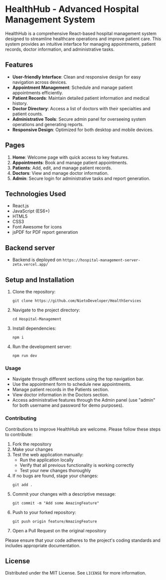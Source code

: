 # HealthHub - Advanced Hospital Management System

HealthHub is a comprehensive React-based hospital management system designed to streamline healthcare operations and improve patient care. This system provides an intuitive interface for managing appointments, patient records, doctor information, and administrative tasks.

## Features

- **User-friendly Interface**: Clean and responsive design for easy navigation across devices.
- **Appointment Management**: Schedule and manage patient appointments efficiently.
- **Patient Records**: Maintain detailed patient information and medical history.
- **Doctor Directory**: Access a list of doctors with their specialties and patient counts.
- **Administrative Tools**: Secure admin panel for overseeing system operations and generating reports.
- **Responsive Design**: Optimized for both desktop and mobile devices.

## Pages

1. **Home**: Welcome page with quick access to key features.
2. **Appointments**: Book and manage patient appointments.
3. **Patients**: Add, edit, and manage patient records.
4. **Doctors**: View and manage doctor information.
5. **Admin**: Secure login for administrative tasks and report generation.

## Technologies Used

- React.js
- JavaScript (ES6+)
- HTML5
- CSS3
- Font Awesome for icons
- jsPDF for PDF report generation
  
## Backend server 
- Backend is deployed on `https://hospital-management-server-zeta.vercel.app/`

## Setup and Installation

1. Clone the repository:
   ```
   git clone https://github.com/NietoDeveloper/HealthServices
   ```
2. Navigate to the project directory:
   ```
   cd Hospital-Management
   ```
3. Install dependencies:
   ```
   npm i
   ```
4. Run the development server:
   ```
   npm run dev
   ```

### Usage

- Navigate through different sections using the top navigation bar.
- Use the appointment form to schedule new appointments.
- Manage patient records in the Patients section.
- View doctor information in the Doctors section.
- Access administrative features through the Admin panel (use "admin" for both username and password for demo purposes).

### Contributing

Contributions to improve HealthHub are welcome. Please follow these steps to contribute:

1. Fork the repository
2. Make your changes
3. Test the web application manually:
   - Run the application locally
   - Verify that all previous functionality is working correctly
   - Test your new changes thoroughly
4. If no bugs are found, stage your changes:
   ```
   git add .
   ```
5. Commit your changes with a descriptive message:
   ```
   git commit -m "Add some AmazingFeature"
   ```
6. Push to your forked repository:
   ```
   git push origin feature/AmazingFeature
   ```
7. Open a Pull Request on the original repository

Please ensure that your code adheres to the project's coding standards and includes appropriate documentation.

## License

Distributed under the MIT License. See `LICENSE` for more information.

